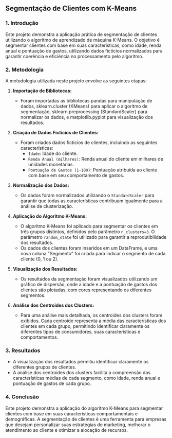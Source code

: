 ## **Segmentação de Clientes com K-Means**

### **1\. Introdução**

Este projeto demonstra a aplicação prática de segmentação de clientes utilizando o algoritmo de aprendizado de máquina K-Means. O objetivo é segmentar clientes com base em suas características, como idade, renda anual e pontuação de gastos, utilizando dados fictícios normalizados para garantir coerência e eficiência no processamento pelo algoritmo.

### **2\. Metodologia**

A metodologia utilizada neste projeto envolve as seguintes etapas:

1. **Importação de Bibliotecas:**

   * Foram importadas as bibliotecas pandas para manipulação de dados, sklearn.cluster (KMeans) para aplicar o algoritmo de segmentação, sklearn.preprocessing (StandardScaler) para normalizar os dados, e matplotlib.pyplot para visualização dos resultados.
    
2. **Criação de Dados Fictícios de Clientes:**

   * Foram criados dados fictícios de clientes, incluindo as seguintes características:  
     * `Idade`: Idade do cliente.  
     * `Renda Anual (milhares)`: Renda anual do cliente em milhares de unidades monetárias.  
     * `Pontuação de Gastos (1-100)`: Pontuação atribuída ao cliente com base em seu comportamento de gastos.
    
3. **Normalização dos Dados:**

   * Os dados foram normalizados utilizando o `StandardScaler` para garantir que todas as características contribuam igualmente para a análise de clusterização.  

4. **Aplicação do Algoritmo K-Means:**

   * O algoritmo K-Means foi aplicado para segmentar os clientes em três grupos distintos, definidos pelo parâmetro `n_clusters=3`. O parâmetro `random_state` foi utilizado para garantir a reprodutibilidade dos resultados.  
   * Os dados dos clientes foram inseridos em um DataFrame, e uma nova coluna "Segmento" foi criada para indicar o segmento de cada cliente (0, 1 ou 2).  

5. **Visualização dos Resultados:**

   * Os resultados da segmentação foram visualizados utilizando um gráfico de dispersão, onde a idade e a pontuação de gastos dos clientes são plotadas, com cores representando os diferentes segmentos.  

6. **Análise dos Centroides dos Clusters:**

   * Para uma análise mais detalhada, os centroides dos clusters foram exibidos. Cada centroide representa a média das características dos clientes em cada grupo, permitindo identificar claramente os diferentes tipos de consumidores, suas características e comportamentos.

### **3\. Resultados**

* A visualização dos resultados permitiu identificar claramente os diferentes grupos de clientes.  
* A análise dos centroides dos clusters facilita a compreensão das características médias de cada segmento, como idade, renda anual e pontuação de gastos de cada grupo.

### **4\. Conclusão**

Este projeto demonstra a aplicação do algoritmo K-Means para segmentar clientes com base em suas características comportamentais e demográficas. A segmentação de clientes é uma ferramenta para empresas que desejam personalizar suas estratégias de marketing, melhorar o atendimento ao cliente e otimizar a alocação de recursos.
